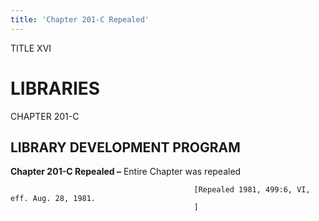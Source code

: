 ```yaml
---
title: 'Chapter 201-C Repealed'
---
```


TITLE XVI
                                             
LIBRARIES
==========

CHAPTER 201-C
                                             
LIBRARY DEVELOPMENT PROGRAM
---------------------------

**Chapter 201-C Repealed –** Entire Chapter was repealed


                                             [Repealed 1981, 499:6, VI, eff. Aug. 28, 1981.
                                             ]
